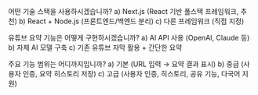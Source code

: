 어떤 기술 스택을 사용하시겠습니까?
a) Next.js (React 기반 풀스택 프레임워크, 추천)
b) React + Node.js (프론트엔드/백엔드 분리)
c) 다른 프레임워크 (직접 지정)

유튜브 요약 기능은 어떻게 구현하시겠습니까?
a) AI API 사용 (OpenAI, Claude 등)
b) 자체 AI 모델 구축
c) 기존 유튜브 자막 활용 + 간단한 요약

주요 기능 범위는 어디까지입니까?
a) 기본 (URL 입력 → 요약 결과 표시)
b) 중급 (사용자 인증, 요약 히스토리 저장)
c) 고급 (사용자 인증, 히스토리, 공유 기능, 다국어 지원)
